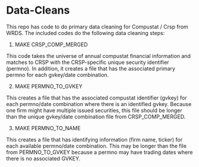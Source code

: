 # Data-Cleans
This repo has code to do primary data cleaning for Compustat / Crsp from WRDS.
The included codes do the following data cleaning steps:

1. MAKE CRSP_COMP_MERGED

This code takes the universe of annual compustat financial information and matches to CRSP with the CRSP-specific unique security identifier (permno). In addition, it creates a file that has the associated primary permno for each gvkey/date combination. 

2. MAKE PERMNO_TO_GVKEY

This creates a file that has the associated compustat identifier (gvkey) for each permno/date combination where there is an identified gvkey. Because one firm might have multiple issued securities, this file should be longer than the unique gvkey/date combination file from CRSP_COMP_MERGED.

3. MAKE PERMNO_TO_NAME

This creates a file that has identifying information (firm name, ticker) for each available permno/date combination. This may be longer than the file from PERMNO_TO_GVKEY because a permno may have trading dates where there is no associated GVKEY. 


